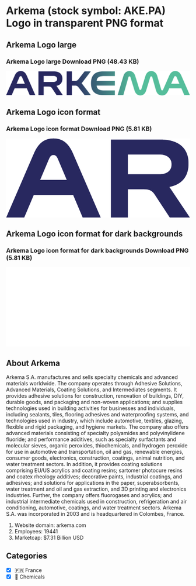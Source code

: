 # Arkema (stock symbol: AKE.PA) Logo in transparent PNG format

## Arkema Logo large

### Arkema Logo large Download PNG (48.43 KB)

![Arkema Logo large Download PNG (48.43 KB)](/img/orig/AKE.PA_BIG-fd426912.png)

## Arkema Logo icon format

### Arkema Logo icon format Download PNG (5.81 KB)

![Arkema Logo icon format Download PNG (5.81 KB)](/img/orig/AKE.PA-9c1f0570.png)

## Arkema Logo icon format for dark backgrounds

### Arkema Logo icon format for dark backgrounds Download PNG (5.81 KB)

![Arkema Logo icon format for dark backgrounds Download PNG (5.81 KB)](/img/orig/AKE.PA.D-f6bbfa35.png)

## About Arkema

Arkema S.A. manufactures and sells specialty chemicals and advanced materials worldwide. The company operates through Adhesive Solutions, Advanced Materials, Coating Solutions, and Intermediates segments. It provides adhesive solutions for construction, renovation of buildings, DIY, durable goods, and packaging and non-woven applications; and supplies technologies used in building activities for businesses and individuals, including sealants, tiles, flooring adhesives and waterproofing systems, and technologies used in industry, which include automotive, textiles, glazing, flexible and rigid packaging, and hygiene markets. The company also offers advanced materials consisting of specialty polyamides and polyvinylidene fluoride; and performance additives, such as specialty surfactants and molecular sieves, organic peroxides, thiochemicals, and hydrogen peroxide for use in automotive and transportation, oil and gas, renewable energies, consumer goods, electronics, construction, coatings, animal nutrition, and water treatment sectors. In addition, it provides coating solutions comprising EU/US acrylics and coating resins; sartomer photocure resins and coatex rheology additives; decorative paints, industrial coatings, and adhesives; and solutions for applications in the paper, superabsorbents, water treatment and oil and gas extraction, and 3D printing and electronics industries. Further, the company offers fluorogases and acrylics; and industrial intermediate chemicals used in construction, refrigeration and air conditioning, automotive, coatings, and water treatment sectors. Arkema S.A. was incorporated in 2003 and is headquartered in Colombes, France.

1. Website domain: arkema.com
2. Employees: 19441
3. Marketcap: $7.31 Billion USD


## Categories
- [x] 🇫🇷 France
- [x] 🧪 Chemicals
